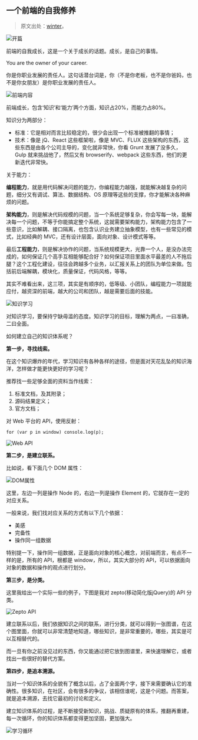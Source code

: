 一个前端的自我修养
---

> 原文出处：[winter](http://taobaofed.org/blog/2016/03/23/the-growth-of-front-end/)。

![开篇](/images/fe/fe1.jpg)

前端的自我成长，这是一个关于成长的话题。成长，是自己的事情。

You are the owner of your career.

你是你职业发展的责任人。这句话潜台词是，你（不是你老板，也不是你爸妈，也不是你女朋友）是你职业发展的责任人。

![前端内容](/images/fe/fe2.png)

前端成长，包含‘知识’和‘能力’两个方面，知识占20%，而能力占80%。

知识分为两部分：
* 标准：它是相对而言比较稳定的，很少会出现一个标准被推翻的事情；
* 技术：像是 jQ、React 这些框架啦，像是 MVC、FLUX 这些架构的东西，这些东西是由各个公司主导的，变化就非常快，你看 Grunt 发展了没多久，Gulp 就来挑战他了，然后又有 browserify、webpack 这些东西，他们的更新迭代非常快。

关于能力：

**编程能力**，就是用代码解决问题的能力，你编程能力越强，就能解决越复杂的问题，细分又有调试、算法、数据结构、OS 原理等这些的支撑，你才能解决各种麻烦的问题。

**架构能力**，则是解决代码规模的问题，当一个系统足够复杂，你会写每一块，能解决每一个问题，不等于你能搞定整个系统，这就需要架构能力，架构能力包含了一些意识，比如解耦、接口隔离，也包含认识业务建立抽象模型，也有一些常见的模式，比如经典的 MVC，还有设计层面，面向对象、设计模式等等。

最后**工程能力**，则是解决协作的问题，当系统规模更大，光靠一个人，是没办法完成的，如何保证几个高手互相能够配合好？如何保证项目里面水平最差的人不拖后腿？这个工程化建设，往往会跨越多个业务，以汇报关系上的团队为单位来做。包括前后端解耦，模块化，质量保证，代码风格，等等。

其实不难看出来，这三项，其实是有顺序的，低等级、小团队，编程能力一项就能应付，越资深的前端，越大的公司和团队，越是需要后面的技能。

![知识学习](/images/fe/fe3.png)

对知识学习，要保持宁缺毋滥的态度。知识学习的目标，理解为两点，一曰准确，二曰全面。

如何建立自己的知识体系呢？

**第一步，寻找线索。**

在这个知识爆炸的年代，学习知识有各种各样的途径，但是面对天花乱坠的知识海洋，怎样做才能更快更好的学习呢？

推荐找一些足够全面的资料当作线索：
1. 标准文档，及其附录；
2. 源码结果定义；
3. 官方文档；

对 Web 平台的 API，使用反射：

```
for (var p in window) console.log(p);
```

![Web API](/images/fe/fe4.png)

**第二步，是建立联系。**

比如说，看下面几个 DOM 属性：

![DOM属性](/images/fe/fe5.png)

这里，左边一列是操作 Node 的，右边一列是操作 Element 的，它就存在一定的对应关系。

一般来说，我们找对应关系的方式有以下几个依据：
* 美感
* 完备性
* 操作同一组数据

特别提一下，操作同一组数据，正是面向对象的核心概念，对前端而言，有点不一样的是，所有的 API，根都是 window，所以，其实大部分的 API，可以依据面向对象的数据和操作的观点进行划分。

**第三步，是分类。**

这里我给出一个实际一些的例子，下图是我对 zepto(移动简化版jQuery)的 API 分类。

![Zepto API](/images/fe/fe6.png)

建立联系以后，我们依据知识之间的联系，进行分类，就可以得到一张图谱，在这个图里面，你就可以非常清楚地知道，哪些知识，是非常重要的，哪些，其实是可以互相替代的。

而一旦有你之前没见过的东西，你又能通过把它放到图谱里，来快速理解它，或者找出一些很好的替代方案。

**第四步，是追本溯源。**

当对一个知识体系的全貌有了概念以后，占了全面两个字，接下来需要确认它的准确性。很多知识，在社区，会有很多的争议，该相信谁呢，这是个问题。而答案，就是追本溯源，去找它最初的讨论和定义。

建立知识体系的过程，是不断接受新知识，挑战、质疑原有的体系，推翻再重建，每一次循环，你的知识体系都变得更加坚固，更加强大。

![学习循环](/images/fe/fe7.png)
